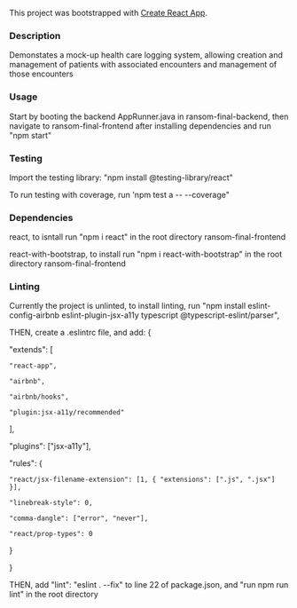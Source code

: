 This project was bootstrapped with [Create React App](https://github.com/facebook/create-react-app).

### Description
Demonstates a mock-up health care logging system, allowing creation and management of patients with associated encounters and management of those encounters

### Usage
Start by booting the backend AppRunner.java in ransom-final-backend, then navigate to ransom-final-frontend after installing dependencies and run "npm start"

### Testing

Import the testing library: "npm install @testing-library/react"

To run testing with coverage, run 'npm test a -- --coverage"

### Dependencies
react, to isntall run "npm i react" in the root directory ransom-final-frontend

react-with-bootstrap, to install run "npm i react-with-bootstrap" in the root directory ransom-final-frontend

### Linting

Currently the project is unlinted, to install linting, run "npm install eslint-config-airbnb eslint-plugin-jsx-a11y typescript @typescript-eslint/parser", 

THEN, create a .eslintrc file, and add:
{

  "extends": [

	"react-app",

	"airbnb",

	"airbnb/hooks",

	"plugin:jsx-a11y/recommended"

  ],

  "plugins": ["jsx-a11y"],

  "rules": {

	"react/jsx-filename-extension": [1, { "extensions": [".js", ".jsx"] }],

	"linebreak-style": 0,

    "comma-dangle": ["error", "never"],

    "react/prop-types": 0

  }

}

THEN, add "lint": "eslint . --fix" to line 22 of package.json, and "run npm run lint" in the root directory


